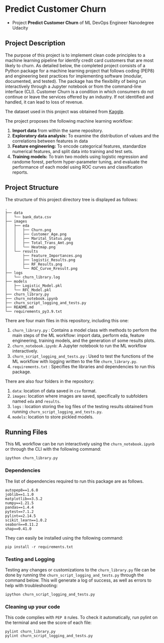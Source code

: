 # Predict Customer Churn

- Project **Predict Customer Churn** of ML DevOps Engineer Nanodegree Udacity

## Project Description

The purpose of this project is to implement clean code principles to a machine learning pipeline for identify credit card customers that are most likely to churn. As detailed below, the completed project consists of a Python package for a machine learning project that follows coding (PEP8) and engineering best practices for implementing software (modular, documented, and tested). The package has the flexibility of being run interactively through a Jupyter notebook or from the command-line interface (CLI).  Customer Churn is a condition in which consumers do not continue or leave the services offered by an industry. If not identified and handled, it can lead to loss of revenue. 

The dataset used in this project was obtained from [Kaggle](https://www.kaggle.com/sakshigoyal7/credit-card-customers/code). 

The project proposes the following machine learning workflow:

1. __Import data__ from within the same repository.
2. __Exploratory data analysis:__  To examine the distribution of values and the correlations between features in data
3. __Feature engineering:__ To encode categorical features, standardize numerical features, and split data into training and test sets.
4. __Training models:__ To train two models using logistic regression and randome forest, perform hyper-parameter tuning, and evaluate the performance of each model using ROC curves and classification reports.

## Project Structure

The structure of this project directory tree is displayed as follows:

```
.
├── data
│   └── bank_data.csv
├── images
│   ├── eda
│   │   ├── Churn.png
│   │   ├── Customer_Age.png
│   │   ├── Marital_Status.png
│   │   ├── Total_Trans_Amt.png
│   │   └── Heatmap.png
│   └── results
│       ├── Feature_Importances.png
│       ├── logistic_Results.png
│       ├── RF_Results.png
│       └── ROC_Curve_Rresult.png
├── logs
│   └── churn_library.log
├── models
│   ├── Logistic_Model.pkl
│   └── RFC_Model.pkl
├── churn_library.py
├── churn_notebook.ipynb
├── churn_script_logging_and_tests.py
├── README.md
└── requirements_py3.9.txt
```

There are four main files in this repository, including this one:

1. `churn_library.py` : Contains a model class with methods to perform the main steps of the ML workflow: import data, perform eda, feature engineering, training models, and the generation of some results plots.
2. `churn_notebook.ipynb`: A Jupyter notebook to run the ML workflow interactively.
3. `churn_script_logging_and_tests.py` : Used to test the functions of the ML workflow with logging written to the file `churn_library.py`.
4. `requirements.txt` : Specifies the libraries and dependencies to run this package.

There are also four folders in the repository:

1. `data`: location of data saved in `csv` format.
2. `images`: location where images are saved, specifically to subfolders named `eda` and `results`.
3. `logs` : location storing the log files of the testing results obtained from running `churn_script_logging_and_tests.py`.
4. `models`: location to store pickled models.


## Running Files

This ML workflow can be run interactively using the `churn_notebook.ipynb` or through the CLI with the following command:

```
ipython churn_library.py
```

### Dependencies

The list of dependencies required to run this package are as follows.

```
autopep8==1.6.0
joblib==1.1.0
matplotlib==3.5.2
numpy==1.21.5
pandas==1.4.4
pytest==7.1.2
pylint==2.14.5
scikit_learn==1.0.2
seaborn==0.11.2
shap==0.41.0
```

They can easily be installed using the following command:

```
pip install -r requirements.txt
```

### Testing and Logging

Testing any changes or customizations to the `churn_library.py` file can be done by running the `churn_script_logging_and_tests.py` through the command below.  This will generate a log of success, as well as errors to help with troubleshooting:

```
ipython churn_script_logging_and_tests.py
```

### Cleaning up your code

This code complies with `PEP 8` rules. To check it automatically, run pylint on the terminal and see the score of each file:

```
pylint churn_library.py
pylint churn_script_logging_and_tests.py


